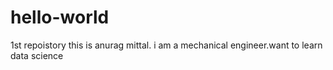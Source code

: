 # hello-world
1st repoistory
this is anurag mittal. i am a mechanical engineer.want to learn data science

